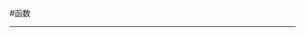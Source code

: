 #函数
_______________________________________________________________________________________________________________________

